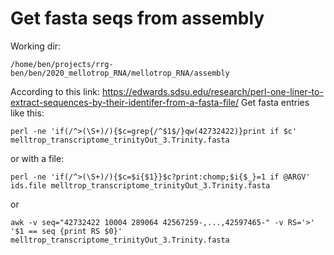 # Get fasta seqs from assembly
Working dir:
```
/home/ben/projects/rrg-ben/ben/2020_mellotrop_RNA/mellotrop_RNA/assembly
```

According to this link: https://edwards.sdsu.edu/research/perl-one-liner-to-extract-sequences-by-their-identifer-from-a-fasta-file/ Get fasta entries like this:
```
perl -ne 'if(/^>(\S+)/){$c=grep{/^$1$/}qw(42732422)}print if $c' melltrop_transcriptome_trinityOut_3.Trinity.fasta
```
or with a file:
```
perl -ne 'if(/^>(\S+)/){$c=$i{$1}}$c?print:chomp;$i{$_}=1 if @ARGV' ids.file melltrop_transcriptome_trinityOut_3.Trinity.fasta
```
or
```
awk -v seq="42732422 10004 289064 42567259-,...,42597465-" -v RS='>' '$1 == seq {print RS $0}' melltrop_transcriptome_trinityOut_3.Trinity.fasta
```
